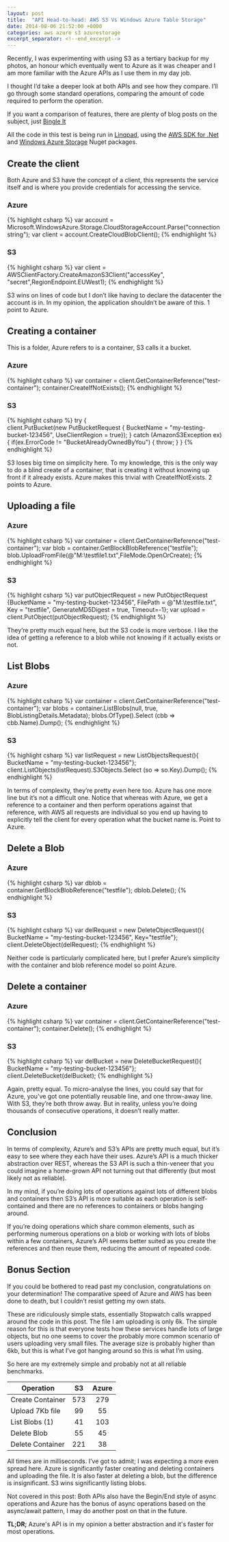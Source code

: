 ```yaml
---
layout: post
title:  "API Head-to-head: AWS S3 Vs Windows Azure Table Storage"
date: 2014-08-06 21:52:00 +0000
categories: aws azure s3 azurestorage
excerpt_separator: <!--end_excerpt-->
---
```


Recently, I was experimenting with using S3 as a tertiary backup for my photos, an honour which eventually went to Azure as it was cheaper and I am more familiar with the Azure APIs as I use them in my day job.
<!--end_excerpt-->
I thought I’d take a deeper look at both APIs and see how they compare. I’ll go through some standard operations, comparing the amount of code required to perform the operation.

If you want a comparison of features, there are plenty of blog posts on the subject, just [Bingle It](http://www.bingle.nu/results.php?type=www&query=AWS%20S3%20VS%20Azure%20Blob%20Storage)

All the code in this test is being run in [Linqpad](http://www.linqpad.net/), using the [AWS SDK for .Net](https://www.nuget.org/packages/AWSSDK/) and [Windows Azure Storage](https://www.nuget.org/packages/WindowsAzure.Storage/) Nuget packages.

## Create the client

Both Azure and S3 have the concept of a client, this represents the service itself and is where you provide credentials for accessing the service.

### Azure
{% highlight csharp %}
var account = Microsoft.WindowsAzure.Storage.CloudStorageAccount.Parse("connectionstring");
var client = account.CreateCloudBlobClient();
{% endhighlight %}

### S3
{% highlight csharp %}
var client = AWSClientFactory.CreateAmazonS3Client("accessKey", "secret",RegionEndpoint.EUWest1);
{% endhighlight %}

S3 wins on lines of code but I don’t like having to declare the datacenter the account is in. In my opinion, the application shouldn’t be aware of this. 1 point to Azure.

## Creating a container

This is a folder, Azure refers to is a container, S3 calls it a bucket.

### Azure
{% highlight csharp %}
var container = client.GetContainerReference("test-container");
container.CreateIfNotExists();
{% endhighlight %}

### S3
{% highlight csharp %}
try
{         
 client.PutBucket(new PutBucketRequest { BucketName = "my-testing-bucket-123456", UseClientRegion = true});
}
catch (AmazonS3Exception ex)
{
 if(ex.ErrorCode != "BucketAlreadyOwnedByYou") {
  throw;
 }
}
{% endhighlight %}

S3 loses big time on simplicity here. To my knowledge, this is the only way to do a blind create of a container, that is creating it without knowing up front if it already exists. Azure makes this trivial with CreateIfNotExists. 2 points to Azure.

## Uploading a file

### Azure
{% highlight csharp %}
var container = client.GetContainerReference("test-container");
var blob = container.GetBlockBlobReference("testfile");
blob.UploadFromFile(@"M:\testfile1.txt",FileMode.OpenOrCreate);
{% endhighlight %}

### S3
{% highlight csharp %}
var putObjectRequest = new PutObjectRequest {BucketName = "my-testing-bucket-123456", FilePath = @"M:\testfile.txt", Key = "testfile", GenerateMD5Digest = true, Timeout=-1};
var upload = client.PutObject(putObjectRequest);
{% endhighlight %}

They’re pretty much equal here, but the S3 code is more verbose. I like the idea of getting a reference to a blob while not knowing if it actually exists or not.

## List Blobs

### Azure
{% highlight csharp %}
var container = client.GetContainerReference("test-container");
var blobs = container.ListBlobs(null, true, BlobListingDetails.Metadata);
blobs.OfType().Select (cbb => cbb.Name).Dump();
{% endhighlight %}

### S3
{% highlight csharp %}
var listRequest = new ListObjectsRequest(){ BucketName = "my-testing-bucket-123456"};
client.ListObjects(listRequest).S3Objects.Select (so => so.Key).Dump();
{% endhighlight %}

In terms of complexity, they’re pretty even here too. Azure has one more line but it’s not a difficult one. Notice that whereas with Azure, we get a reference to a container and then perform operations against that reference, with AWS all requests are individual so you end up having to explicitly tell the client for every operation what the bucket name is. Point to Azure.

## Delete a Blob

### Azure
{% highlight csharp %}
var dblob = container.GetBlockBlobReference("testfile");
dblob.Delete();
{% endhighlight %}

### S3
{% highlight csharp %}
var delRequest = new DeleteObjectRequest(){ BucketName = "my-testing-bucket-123456", Key="testfile"};
client.DeleteObject(delRequest);
{% endhighlight %}

Neither code is particularly complicated here, but I prefer Azure’s simplicity with the container and blob reference model so point Azure.

## Delete a container

### Azure
{% highlight csharp %}
var container = client.GetContainerReference("test-container");
container.Delete();
{% endhighlight %}

### S3
{% highlight csharp %}
var delBucket = new DeleteBucketRequest(){ BucketName = "my-testing-bucket-123456"};
client.DeleteBucket(delBucket);
{% endhighlight %}

Again, pretty equal. To micro-analyse the lines, you could say that for Azure, you’ve got one potentially reusable line, and one throw-away line. With S3, they’re both throw away. But in reality, unless you’re doing thousands of consecutive operations, it doesn’t really matter.

## Conclusion
In terms of complexity, Azure’s and S3’s APIs are pretty much equal, but it’s easy to see where they each have their uses. Azure’s API is a much thicker abstraction over REST, whereas the S3 API is such a thin-veneer that you could imagine a home-grown API not turning out that differently (but most likely not as reliable).

In my mind, if you’re doing lots of operations against lots of different blobs and containers then S3’s API is more suitable as each operation is self-contained and there are no references to containers or blobs hanging around.

If you’re doing operations which share common elements, such as performing numerous operations on a blob or working with lots of blobs within a few containers, Azure’s API seems better suited as you create the references and then reuse them, reducing the amount of repeated code.

## Bonus Section
If you could be bothered to read past my conclusion, congratulations on your determination! The comparative speed of Azure and AWS has been done to death, but I couldn’t resist getting my own stats.

These are ridiculously simple stats, essentially Stopwatch calls wrapped around the code in this post. The file I am uploading is only 6k. The simple reason for this is that everyone tests how these services handle lots of large objects, but no one seems to cover the probably more common scenario of users uploading very small files. The average size is probably higher than 6kb, but this is what I’ve got hanging around so this is what I’m using.

So here are my extremely simple and probably not at all reliable benchmarks.

|Operation|S3|Azure|
|-|:-:|:-:|
|Create Container|573|279|
|Upload 7Kb file|99|55|
|List Blobs (1)|41|103|
|Delete Blob|55|45|
|Delete Container|221|38|

All times are in milliseconds. I’ve got to admit; I was expecting a more even spread here. Azure is significantly faster creating and deleting containers and uploading the file. It is also faster at deleting a blob, but the difference is insignificant. S3 wins significantly listing blobs.

Not covered in this post: Both APIs also have the Begin/End style of async operations and Azure has the bonus of async operations based on the async/await pattern, I may do another post on that in the future.

**TL;DR;** Azure's API is in my opinion a better abstraction and it's faster for most operations.